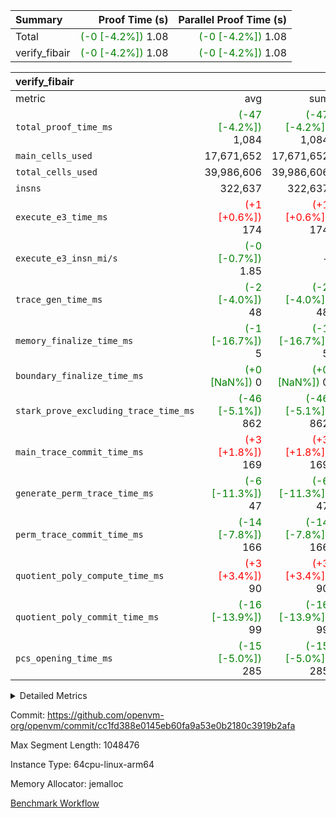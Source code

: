 | Summary | Proof Time (s) | Parallel Proof Time (s) |
|:---|---:|---:|
| Total | <span style='color: green'>(-0 [-4.2%])</span> 1.08 | <span style='color: green'>(-0 [-4.2%])</span> 1.08 |
| verify_fibair | <span style='color: green'>(-0 [-4.2%])</span> 1.08 | <span style='color: green'>(-0 [-4.2%])</span> 1.08 |


| verify_fibair |||||
|:---|---:|---:|---:|---:|
|metric|avg|sum|max|min|
| `total_proof_time_ms ` | <span style='color: green'>(-47 [-4.2%])</span> 1,084 | <span style='color: green'>(-47 [-4.2%])</span> 1,084 | <span style='color: green'>(-47 [-4.2%])</span> 1,084 | <span style='color: green'>(-47 [-4.2%])</span> 1,084 |
| `main_cells_used     ` |  17,671,652 |  17,671,652 |  17,671,652 |  17,671,652 |
| `total_cells_used    ` |  39,986,606 |  39,986,606 |  39,986,606 |  39,986,606 |
| `insns               ` |  322,637 |  322,637 |  322,637 |  322,637 |
| `execute_e3_time_ms  ` | <span style='color: red'>(+1 [+0.6%])</span> 174 | <span style='color: red'>(+1 [+0.6%])</span> 174 | <span style='color: red'>(+1 [+0.6%])</span> 174 | <span style='color: red'>(+1 [+0.6%])</span> 174 |
| `execute_e3_insn_mi/s` | <span style='color: green'>(-0 [-0.7%])</span> 1.85 | -          | <span style='color: green'>(-0 [-0.7%])</span> 1.85 | <span style='color: green'>(-0 [-0.7%])</span> 1.85 |
| `trace_gen_time_ms   ` | <span style='color: green'>(-2 [-4.0%])</span> 48 | <span style='color: green'>(-2 [-4.0%])</span> 48 | <span style='color: green'>(-2 [-4.0%])</span> 48 | <span style='color: green'>(-2 [-4.0%])</span> 48 |
| `memory_finalize_time_ms` | <span style='color: green'>(-1 [-16.7%])</span> 5 | <span style='color: green'>(-1 [-16.7%])</span> 5 | <span style='color: green'>(-1 [-16.7%])</span> 5 | <span style='color: green'>(-1 [-16.7%])</span> 5 |
| `boundary_finalize_time_ms` | <span style='color: green'>(+0 [NaN%])</span> 0 | <span style='color: green'>(+0 [NaN%])</span> 0 | <span style='color: green'>(+0 [NaN%])</span> 0 | <span style='color: green'>(+0 [NaN%])</span> 0 |
| `stark_prove_excluding_trace_time_ms` | <span style='color: green'>(-46 [-5.1%])</span> 862 | <span style='color: green'>(-46 [-5.1%])</span> 862 | <span style='color: green'>(-46 [-5.1%])</span> 862 | <span style='color: green'>(-46 [-5.1%])</span> 862 |
| `main_trace_commit_time_ms` | <span style='color: red'>(+3 [+1.8%])</span> 169 | <span style='color: red'>(+3 [+1.8%])</span> 169 | <span style='color: red'>(+3 [+1.8%])</span> 169 | <span style='color: red'>(+3 [+1.8%])</span> 169 |
| `generate_perm_trace_time_ms` | <span style='color: green'>(-6 [-11.3%])</span> 47 | <span style='color: green'>(-6 [-11.3%])</span> 47 | <span style='color: green'>(-6 [-11.3%])</span> 47 | <span style='color: green'>(-6 [-11.3%])</span> 47 |
| `perm_trace_commit_time_ms` | <span style='color: green'>(-14 [-7.8%])</span> 166 | <span style='color: green'>(-14 [-7.8%])</span> 166 | <span style='color: green'>(-14 [-7.8%])</span> 166 | <span style='color: green'>(-14 [-7.8%])</span> 166 |
| `quotient_poly_compute_time_ms` | <span style='color: red'>(+3 [+3.4%])</span> 90 | <span style='color: red'>(+3 [+3.4%])</span> 90 | <span style='color: red'>(+3 [+3.4%])</span> 90 | <span style='color: red'>(+3 [+3.4%])</span> 90 |
| `quotient_poly_commit_time_ms` | <span style='color: green'>(-16 [-13.9%])</span> 99 | <span style='color: green'>(-16 [-13.9%])</span> 99 | <span style='color: green'>(-16 [-13.9%])</span> 99 | <span style='color: green'>(-16 [-13.9%])</span> 99 |
| `pcs_opening_time_ms ` | <span style='color: green'>(-15 [-5.0%])</span> 285 | <span style='color: green'>(-15 [-5.0%])</span> 285 | <span style='color: green'>(-15 [-5.0%])</span> 285 | <span style='color: green'>(-15 [-5.0%])</span> 285 |



<details>
<summary>Detailed Metrics</summary>

|  | verify_program_compile_ms | total_cells | stark_prove_excluding_trace_time_ms | quotient_poly_compute_time_ms | quotient_poly_commit_time_ms | perm_trace_commit_time_ms | pcs_opening_time_ms | main_trace_commit_time_ms | app proof_time_ms |
| --- | --- | --- | --- | --- | --- | --- | --- | --- |
|  | 7 | 65,536 | 40 | 1 | 6 | 0 | 24 | 7 | 2,155 | 

| air_name | rows | quotient_deg | main_cols | interactions | constraints | cells |
| --- | --- | --- | --- | --- | --- | --- |
| AccessAdapterAir<2> |  | 2 |  | 5 | 12 |  | 
| AccessAdapterAir<4> |  | 2 |  | 5 | 12 |  | 
| AccessAdapterAir<8> |  | 2 |  | 5 | 12 |  | 
| FibonacciAir | 32,768 | 1 | 2 |  | 5 | 65,536 | 
| FriReducedOpeningAir |  | 2 |  | 39 | 71 |  | 
| JalRangeCheckAir |  | 2 |  | 9 | 14 |  | 
| NativePoseidon2Air<BabyBearParameters>, 1> |  | 2 |  | 136 | 572 |  | 
| PhantomAir |  | 2 |  | 3 | 5 |  | 
| ProgramAir |  | 1 |  | 1 | 4 |  | 
| VariableRangeCheckerAir |  | 1 |  | 1 | 4 |  | 
| VmAirWrapper<AluNativeAdapterAir, FieldArithmeticCoreAir> |  | 2 |  | 15 | 27 |  | 
| VmAirWrapper<BranchNativeAdapterAir, BranchEqualCoreAir<1> |  | 2 |  | 11 | 25 |  | 
| VmAirWrapper<NativeAdapterAir<2, 0>, PublicValuesCoreAir> |  | 2 |  | 11 | 29 |  | 
| VmAirWrapper<NativeLoadStoreAdapterAir<1>, NativeLoadStoreCoreAir<1> |  | 2 |  | 15 | 20 |  | 
| VmAirWrapper<NativeLoadStoreAdapterAir<4>, NativeLoadStoreCoreAir<4> |  | 2 |  | 15 | 20 |  | 
| VmAirWrapper<NativeVectorizedAdapterAir<4>, FieldExtensionCoreAir> |  | 2 |  | 15 | 27 |  | 
| VmConnectorAir |  | 2 |  | 5 | 11 |  | 
| VolatileBoundaryAir |  | 2 |  | 7 | 19 |  | 

| group | trace_gen_time_ms | total_proof_time_ms | total_cells_used | total_cells | system_trace_gen_time_ms | stark_prove_excluding_trace_time_ms | single_trace_gen_time_ms | quotient_poly_compute_time_ms | quotient_poly_commit_time_ms | perm_trace_commit_time_ms | pcs_opening_time_ms | memory_finalize_time_ms | main_trace_commit_time_ms | main_cells_used | insns | generate_perm_trace_time_ms | fri.log_blowup | execute_e3_time_ms | execute_e3_insn_mi/s | boundary_finalize_time_ms |
| --- | --- | --- | --- | --- | --- | --- | --- | --- | --- | --- | --- | --- | --- | --- | --- | --- | --- | --- | --- | --- |
| verify_fibair | 48 | 1,084 | 39,986,606 | 62,474,410 | 48 | 862 | 2 | 90 | 99 | 166 | 285 | 5 | 169 | 17,671,652 | 322,637 | 47 | 1 | 174 | 1.85 | 0 | 

| group | air_name | rows | prep_cols | perm_cols | main_cols | cells |
| --- | --- | --- | --- | --- | --- | --- |
| verify_fibair | AccessAdapterAir<2> | 131,072 |  | 16 | 11 | 3,538,944 | 
| verify_fibair | AccessAdapterAir<4> | 65,536 |  | 16 | 13 | 1,900,544 | 
| verify_fibair | AccessAdapterAir<8> | 128 |  | 16 | 17 | 4,224 | 
| verify_fibair | FriReducedOpeningAir | 2,048 |  | 84 | 27 | 227,328 | 
| verify_fibair | JalRangeCheckAir | 32,768 |  | 28 | 12 | 1,310,720 | 
| verify_fibair | NativePoseidon2Air<BabyBearParameters>, 1> | 32,768 |  | 312 | 398 | 23,265,280 | 
| verify_fibair | PhantomAir | 16,384 |  | 12 | 6 | 294,912 | 
| verify_fibair | ProgramAir | 8,192 |  | 8 | 10 | 147,456 | 
| verify_fibair | VariableRangeCheckerAir | 262,144 | 2 | 8 | 1 | 2,359,296 | 
| verify_fibair | VmAirWrapper<AluNativeAdapterAir, FieldArithmeticCoreAir> | 262,144 |  | 36 | 29 | 17,039,360 | 
| verify_fibair | VmAirWrapper<BranchNativeAdapterAir, BranchEqualCoreAir<1> | 32,768 |  | 28 | 23 | 1,671,168 | 
| verify_fibair | VmAirWrapper<NativeLoadStoreAdapterAir<1>, NativeLoadStoreCoreAir<1> | 65,536 |  | 40 | 21 | 3,997,696 | 
| verify_fibair | VmAirWrapper<NativeLoadStoreAdapterAir<4>, NativeLoadStoreCoreAir<4> | 32,768 |  | 40 | 27 | 2,195,456 | 
| verify_fibair | VmAirWrapper<NativeVectorizedAdapterAir<4>, FieldExtensionCoreAir> | 32,768 |  | 36 | 38 | 2,424,832 | 
| verify_fibair | VmConnectorAir | 2 | 1 | 16 | 5 | 42 | 
| verify_fibair | VolatileBoundaryAir | 65,536 |  | 20 | 12 | 2,097,152 | 

| group | trace_height_constraint | weighted_sum | threshold |
| --- | --- | --- | --- |
| verify_fibair | 0 | 1,085,444 | 2,013,265,921 | 
| verify_fibair | 1 | 5,411,200 | 2,013,265,921 | 
| verify_fibair | 2 | 542,722 | 2,013,265,921 | 
| verify_fibair | 3 | 5,476,612 | 2,013,265,921 | 
| verify_fibair | 4 | 65,536 | 2,013,265,921 | 
| verify_fibair | 5 | 12,851,850 | 2,013,265,921 | 

| trace_height_constraint | threshold |
| --- | --- |
| 0 | 2,013,265,921 | 

</details>


Commit: https://github.com/openvm-org/openvm/commit/cc1fd388e0145eb60fa9a53e0b2180c3919b2afa

Max Segment Length: 1048476

Instance Type: 64cpu-linux-arm64

Memory Allocator: jemalloc

[Benchmark Workflow](https://github.com/openvm-org/openvm/actions/runs/16610505338)
